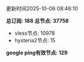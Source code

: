 更新时间2025-10-06 08:46:10

**总订阅: 188**
**总节点: 37758**
- vless节点: 10978
- hysteria2节点: 15

**google ping有效节点: 129**
